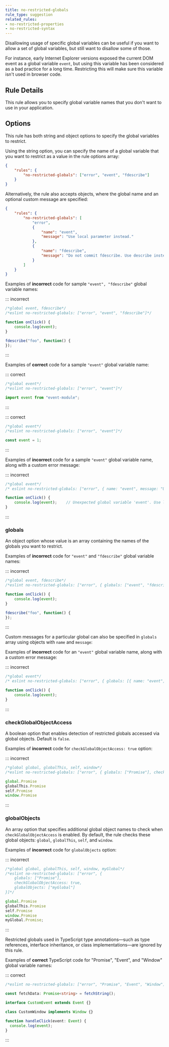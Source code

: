 ```yaml
---
title: no-restricted-globals
rule_type: suggestion
related_rules:
- no-restricted-properties
- no-restricted-syntax
---
```



Disallowing usage of specific global variables can be useful if you want to allow a set of global
variables, but still want to disallow some of those.

For instance, early Internet Explorer versions exposed the current DOM event as a global variable
`event`, but using this variable has been considered as a bad practice for a long time. Restricting
this will make sure this variable isn't used in browser code.

## Rule Details

This rule allows you to specify global variable names that you don't want to use in your application.

## Options

This rule has both string and object options to specify the global variables to restrict.

Using the string option, you can specify the name of a global variable that you want to restrict as a value in the rule options array:

```json
{
    "rules": {
        "no-restricted-globals": ["error", "event", "fdescribe"]
    }
}
```

Alternatively, the rule also accepts objects, where the global name and an optional custom message are specified:

```json
{
    "rules": {
        "no-restricted-globals": [
            "error",
            {
                "name": "event",
                "message": "Use local parameter instead."
            },
            {
                "name": "fdescribe",
                "message": "Do not commit fdescribe. Use describe instead."
            }
        ]
    }
}
```

Examples of **incorrect** code for sample `"event", "fdescribe"` global variable names:

::: incorrect

```js
/*global event, fdescribe*/
/*eslint no-restricted-globals: ["error", "event", "fdescribe"]*/

function onClick() {
    console.log(event);
}

fdescribe("foo", function() {
});
```

:::

Examples of **correct** code for a sample `"event"` global variable name:

::: correct

```js
/*global event*/
/*eslint no-restricted-globals: ["error", "event"]*/

import event from "event-module";
```

:::

::: correct

```js
/*global event*/
/*eslint no-restricted-globals: ["error", "event"]*/

const event = 1;
```

:::

Examples of **incorrect** code for a sample `"event"` global variable name, along with a custom error message:

::: incorrect

```js
/*global event*/
/* eslint no-restricted-globals: ["error", { name: "event", message: "Use local parameter instead." }] */

function onClick() {
    console.log(event);    // Unexpected global variable 'event'. Use local parameter instead.
}
```

:::

### globals

An object option whose value is an array containing the names of the globals you want to restrict.

Examples of **incorrect** code for `"event"` and `"fdescribe"` global variable names:

::: incorrect

```js
/*global event, fdescribe*/
/*eslint no-restricted-globals: ["error", { globals: ["event", "fdescribe"] }]*/

function onClick() {
    console.log(event);
}

fdescribe("foo", function() {
});
```

:::

Custom messages for a particular global can also be specified in `globals` array using objects with `name` and `message`:

Examples of **incorrect** code for an `"event"` global variable name, along with a custom error message:

::: incorrect

```js
/*global event*/
/* eslint no-restricted-globals: ["error", { globals: [{ name: "event", message: "Use local parameter instead." }] }] */

function onClick() {
    console.log(event);
}
```

:::

### checkGlobalObjectAccess

A boolean option that enables detection of restricted globals accessed via global objects. Default is `false`.

Examples of **incorrect** code for `checkGlobalObjectAccess: true` option:

::: incorrect

```js
/*global global, globalThis, self, window*/
/*eslint no-restricted-globals: ["error", { globals: ["Promise"], checkGlobalObjectAccess: true }]*/

global.Promise
globalThis.Promise
self.Promise
window.Promise
```

:::

### globalObjects

An array option that specifies additional global object names to check when `checkGlobalObjectAccess` is enabled. By default, the rule checks these global objects: `global`, `globalThis`, `self`, and `window`.

Examples of **incorrect** code for `globalObjects` option:

::: incorrect

```js
/*global global, globalThis, self, window, myGlobal*/
/*eslint no-restricted-globals: ["error", {
    globals: ["Promise"],
    checkGlobalObjectAccess: true,
    globalObjects: ["myGlobal"]
}]*/

global.Promise
globalThis.Promise
self.Promise
window.Promise
myGlobal.Promise;
```

:::

Restricted globals used in TypeScript type annotations—such as type references, interface inheritance, or class implementations—are ignored by this rule.

Examples of **correct** TypeScript code for "Promise", "Event", and "Window" global variable names:

::: correct

```ts
/*eslint no-restricted-globals: ["error", "Promise", "Event", "Window"]*/

const fetchData: Promise<string> = fetchString();

interface CustomEvent extends Event {}

class CustomWindow implements Window {}

function handleClick(event: Event) {
  console.log(event);
}
```

:::
